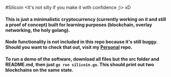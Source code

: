 #Silicoin
<It's not silly if you make it with confidence ;)> xD

#### This is just a minimalistic cryptocurrency (currently working on it and still a proof of concept) built for learning purposes (blockchain, overlay networking, the holy golang).
#### Node functionality is not included in this repo because it's still buggy. Should you want to check that out, visit my [Personal](https://github.com/nderimx/Personal) repo.

#### To run a demo of the software, download all files but the src folder and README.md, then just `go run silicoin.go`. This should print out two blockchains on the same state.